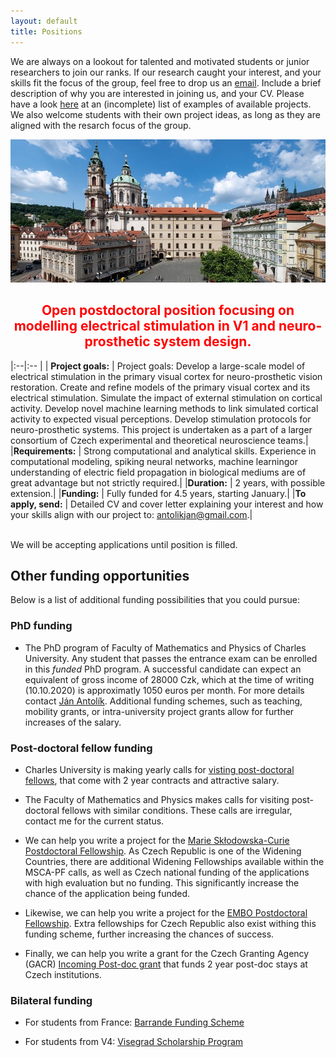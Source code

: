 ```yaml
---
layout: default
title: Positions
---
```



We are always on a lookout for talented and motivated students or junior researchers to join our ranks.
If our research caught your interest, and your skills fit the focus of the group, feel free to drop us an [email](/index.html). Include a brief description of why you are interested in joining us, and your CV.
Please have a look [here](/research.html) at an (incomplete) list of examples of available projects.
We also welcome students with their own project ideas, as long as they are aligned with the
resarch focus of the group.

<div >
<img class="charles_uni_picture" src="./assets/img/mff_malostranske_namesti_crop.jpg">
</div> 

<!-- Currently, _we do not have fully funded positions available_, however -->

<center><h2 style="color:red;"> Open postdoctoral position focusing on modelling electrical stimulation in V1 and neuro-prosthetic system design. </h2></center>

|:--|:-- |
|    **Project goals:**    | Project goals: Develop a large-scale model of electrical stimulation in the primary visual cortex for neuro-prosthetic vision restoration. Create and refine models of the primary visual cortex and its electrical stimulation. Simulate the impact of external stimulation on cortical activity. Develop novel machine learning methods to link simulated cortical activity to expected visual perceptions. Develop stimulation protocols for neuro-prosthetic systems. This project is undertaken as a part of a larger consortium of Czech experimental and theoretical neuroscience teams.|
|**Requirements:**     | Strong computational and analytical skills. Experience in computational modeling, spiking neural networks, machine learningor understanding of electric field propagation in biological mediums are of great advantage but not strictly required.|
|**Duration:**         | 2 years, with possible extension.|
|**Funding:**          | Fully funded for 4.5 years, starting January.|
|**To apply, send:**   | Detailed CV and cover letter explaining your interest and how your skills align with our project to: antolikjan@gmail.com.|

<br />
We will be accepting applications until position is filled.


## Other funding opportunities

Below is a list of additional funding possibilities that you could pursue:

### PhD funding

- The PhD program of Faculty of Mathematics and Physics of Charles University. Any student that
  passes the entrance exam can be enrolled in this _funded_ PhD program. A successful candidate can
  expect an equivalent of gross income of 28000 Czk, which at the time of writing (10.10.2020) is
  approximatly 1050 euros per month. For more details contact [Ján Antolík](https://Antolik.net). 
  Additional funding schemes, such as teaching, mobility grants, or intra-university project grants 
  allow for further increases of the salary.

### Post-doctoral fellow funding

- Charles University is making yearly calls for [visting post-doctoral fellows](https://cuni.cz/UKEN-178.html),
  that come with 2 year contracts and attractive salary.

- The Faculty of Mathematics and Physics makes calls for visiting post-doctoral fellows with similar conditions. These calls are irregular, contact
  me for the current status.

- We can help you write a project for the [Marie Skłodowska-Curie Postdoctoral Fellowship](https://ec.europa.eu/research/mariecurieactions/actions/individual-fellowships_en). 
As Czech Republic is one of the Widening Countries, there are additional Widening Fellowships available within the MSCA-PF calls, as well as Czech national funding of the 
applications with high evaluation but no funding. This significantly increase the chance of the application being funded.

- Likewise, we can help you write a project for the [EMBO Postdoctoral Fellowship](https://www.embo.org/funding/fellowships-grants-and-career-support/postdoctoral-fellowships/).
Extra fellowships for Czech Republic also exist withing this funding scheme, further increasing the chances of success.

- Finally, we can help you write a grant for the Czech Granting Agency (GACR) [Incoming Post-doc grant](https://gacr.cz/en/types-of-grant-projects/) that funds 2 year post-doc 
stays at Czech institutions.

### Bilateral funding

- For students from France: [Barrande Funding Scheme](https://studium.ifp.cz/en/doctorants/barrande-fellowship-program/?fbclid=IwAR3r-ISWEpvANAmC5b5wdR7S4HKg54JphDiTXnJ1sL6C22REYRs8bnbwE7A)

- For students from V4: [Visegrad Scholarship Program](https://www.visegradfund.org/apply/mobilities/visegrad-scholarship/?c=how-to-apply)
